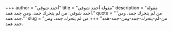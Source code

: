 +++
author = "أحمد شوقي"
title = "مقولة أحمد شوقي"
description = "مقولة أحمد شوقي: من لم يتحرك جمد، ومن جمد همد."
quote = '''من لم يتحرك جمد، ومن جمد همد.'''
slug = "من-لم-يتحرك-جمد-ومن-جمد-همد"
+++
من لم يتحرك جمد، ومن جمد همد.
